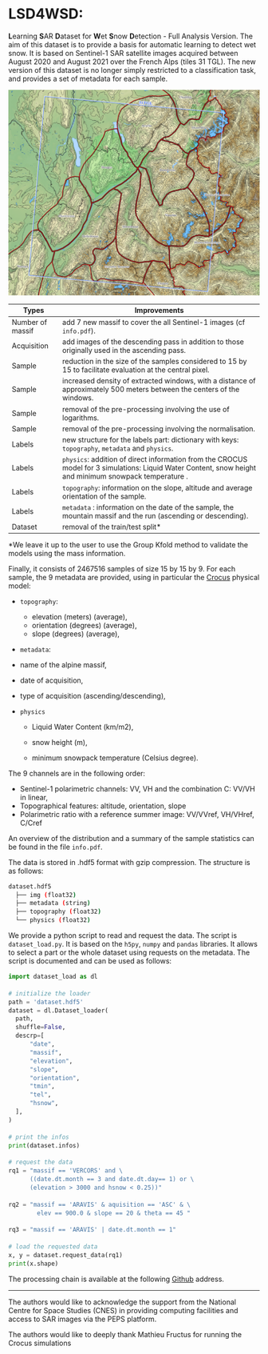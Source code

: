 LSD4WSD: 
========
**L**earning **S**AR **D**ataset for **W**et **S**now **D**etection - Full Analysis Version. 
The aim of this dataset is to provide a basis for automatic learning to detect wet snow.
It is based on Sentinel-1 SAR satellite images acquired between August 2020 and August 2021 over the French Alps (tiles 31 TGL). The new version of this dataset is no longer simply restricted to a classification task, and provides a set of metadata for each sample. 

![image-20231030121103383](README.assets/image-20231030121103383.png)

| Types            | Improvements                                                 |
| ---------------- | ------------------------------------------------------------ |
| Number of massif | add 7 new massif to cover the all Sentinel-1 images (cf `info.pdf`). |
| Acquisition      | add images of the descending pass in addition to those originally used in the ascending pass. |
| Sample           | reduction in the size of the samples considered to 15 by 15 to facilitate evaluation at the central pixel. |
| Sample           | increased density of extracted windows, with a distance of approximately 500 meters between the centers of the windows. |
| Sample           | removal of the pre-processing involving the use of logarithms. |
| Sample           | removal of the pre-processing involving the normalisation.   |
| Labels           | new structure for the labels part: dictionary with keys: `topography`, `metadata` and `physics`. |
| Labels           | `physics`: addition of direct information from the CROCUS model for 3 simulations: Liquid Water Content, snow height and minimum snowpack temperature . |
| Labels           | `topography`: information on the slope, altitude and average orientation of the sample. |
| Labels           | `metadata` : information on the date of the sample, the mountain massif and the run (ascending or descending). |
| Dataset          | removal of the train/test split*                             |

*We leave it up to the user to use the Group Kfold method to validate the models using the mass information.

Finally, it consists of 2467516 samples of size 15 by 15 by 9. For each sample, the 9 metadata are provided, using in particular the [Crocus](https://www.umr-cnrm.fr/spip.php?article265&lang=en) physical model:

- `topography`:

  - elevation (meters) (average),
  - orientation (degrees) (average),
  - slope (degrees) (average),

-  `metadata`:

  - name of the alpine massif,
  - date of acquisition,
  - type of acquisition (ascending/descending),

- `physics`

  - Liquid Water Content (km/m2),

  - snow height (m),

  - minimum snowpack temperature (Celsius degree).


The 9 channels are in the following order:

- Sentinel-1 polarimetric channels: VV, VH and the combination C: VV/VH in linear,
- Topographical features: altitude, orientation, slope
- Polarimetric ratio with a reference summer image: VV/VVref, VH/VHref, C/Cref

An overview of the distribution and a summary of the sample statistics can be found in the file  `info.pdf`.

The data is stored in .hdf5 format with gzip compression. The structure is as follows:

```bash
dataset.hdf5
  ├── img (float32)
  ├── metadata (string)
  ├── topography (float32)
  └── physics (float32)
```
We provide a python script to read and request the data. The script is `dataset_load.py`. It is based on the `h5py`, `numpy` and `pandas` libraries. It allows to select a part or the whole dataset using requests on the metadata. The script is documented and can be used as follows:

```python
import dataset_load as dl

# initialize the loader
path = 'dataset.hdf5'
dataset = dl.Dataset_loader(
  path,
  shuffle=False,
  descrp=[
      "date",
      "massif",
      "elevation",
      "slope",
      "orientation",
      "tmin",
      "tel",
      "hsnow",
  ],
)

# print the infos
print(dataset.infos)

# request the data
rq1 = "massif == 'VERCORS' and \
      ((date.dt.month == 3 and date.dt.day== 1) or \
      (elevation > 3000 and hsnow < 0.25))"

rq2 = "massif == 'ARAVIS' & aquisition == 'ASC' & \
        elev == 900.0 & slope == 20 & theta == 45 "

rq3 = "massif == 'ARAVIS' | date.dt.month == 1"

# load the requested data
x, y = dataset.request_data(rq1)
print(x.shape)
```

The processing chain is available at the following [Github](https://github.com/Matthieu-Gallet/LSD4WSD-dataset) address.

------

The authors would like to acknowledge the support from the National Centre for Space Studies (CNES) in providing computing facilities and access to SAR images via the PEPS platform.

The authors would like to deeply thank Mathieu Fructus for running the Crocus simulations

